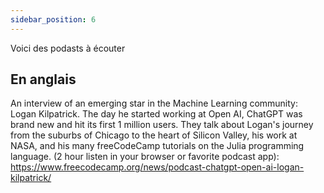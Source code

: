 ```yaml
---
sidebar_position: 6
---
```


Voici des podasts à écouter

## En anglais

An interview of an emerging star in the Machine Learning community: Logan Kilpatrick. The day he started working at Open AI, ChatGPT was brand new and hit its first 1 million users. They talk about Logan's journey from the suburbs of Chicago to the heart of Silicon Valley, his work at NASA, and his many freeCodeCamp tutorials on the Julia programming language. (2 hour listen in your browser or favorite podcast app): https://www.freecodecamp.org/news/podcast-chatgpt-open-ai-logan-kilpatrick/